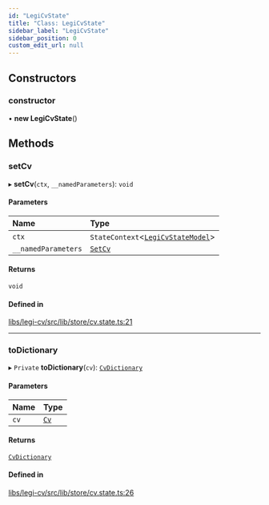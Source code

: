 ```yaml
---
id: "LegiCvState"
title: "Class: LegiCvState"
sidebar_label: "LegiCvState"
sidebar_position: 0
custom_edit_url: null
---
```


## Constructors

### constructor

• **new LegiCvState**()

## Methods

### setCv

▸ **setCv**(`ctx`, `__namedParameters`): `void`

#### Parameters

| Name | Type |
| :------ | :------ |
| `ctx` | `StateContext`<[`LegiCvStateModel`](../interfaces/LegiCvStateModel)\> |
| `__namedParameters` | [`SetCv`](SetCv) |

#### Returns

`void`

#### Defined in

[libs/legi-cv/src/lib/store/cv.state.ts:21](https://github.com/cognizone/ng-cognizone/blob/0401c67/libs/legi-cv/src/lib/store/cv.state.ts#L21)

___

### toDictionary

▸ `Private` **toDictionary**(`cv`): [`CvDictionary`](../modules#cvdictionary)

#### Parameters

| Name | Type |
| :------ | :------ |
| `cv` | [`Cv`](../modules#cv) |

#### Returns

[`CvDictionary`](../modules#cvdictionary)

#### Defined in

[libs/legi-cv/src/lib/store/cv.state.ts:26](https://github.com/cognizone/ng-cognizone/blob/0401c67/libs/legi-cv/src/lib/store/cv.state.ts#L26)
